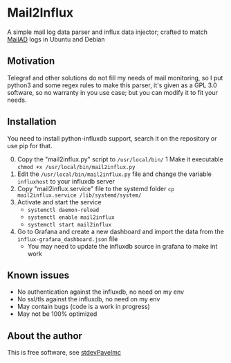 # Mail2Influx

A simple mail log data parser and influx data injector; crafted to match [MailAD](https://github.com/stdevPavelmc/mailad) logs in Ubuntu and Debian

## Motivation

Telegraf and other solutions do not fill my needs of mail monitoring, so I put python3 and some regex rules to make this parser, it's given as a GPL 3.0 software, so no warranty in you use case; but you can modify it to fit your needs.

## Installation

You need to install python-influxdb support, search it on the repository or use pip for that.

0. Copy the "mail2influx.py" script to `/usr/local/bin/`
1 Make it executable `chmod +x /usr/local/bin/mail2influx.py`
2. Edit the `/usr/local/bin/mail2influx.py` file and change the variable  `influxhost` to your influxdb server
3. Copy "mail2influx.service" file to the systemd folder `cp mail2influx.service /lib/systemd/system/`
4. Activate and start the service
    - `systemctl daemon-reload`
    - `systemctl enable mail2influx`
    - `systemctl start mail2influx`
5. Go to Grafana and create a new dashboard and import the data from the `influx-grafana_dashboard.json` file
    - You may need to update the influxdb source in grafana to make int work

## Known issues

- No authentication against the influxdb, no need on my env
- No ssl/tls against the influxdb, no need on my env
- May contain bugs (code is a work in progress)
- May not be 100% optimized

## About the author

This is free software, see [stdevPavelmc](https://github.com/stdevPavelmc/stdevPavelmc)
